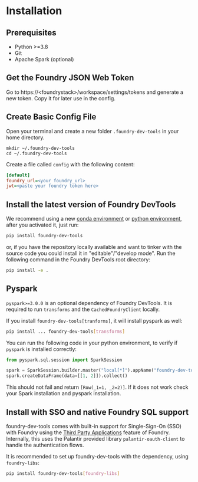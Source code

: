 # Installation

## Prerequisites

* Python >=3.8
* Git
* Apache Spark (optional)

## Get the Foundry JSON Web Token

Go to https://\<foundrystack\>/workspace/settings/tokens and generate a new token.
Copy it for later use in the config.

## Create Basic Config File

Open your terminal and create a new folder `.foundry-dev-tools` in your home directory.

```shell
mkdir ~/.foundry-dev-tools
cd ~/.foundry-dev-tools
```

Create a file called `config` with the following content:

```ini
[default]
foundry_url=<your foundry_url>
jwt=<paste your foundry token here>
```

## Install the latest version of Foundry DevTools

We recommend using a new [conda environment] or [python environment],
after you activated it, just run:

```bash
pip install foundry-dev-tools
```

or, if you have the repository locally available and want to tinker with the source code
you could install it in "editable"/"develop mode". Run the following command in
the Foundry DevTools root directory:

```bash
pip install -e .
```

## Pyspark

`pyspark>=3.0.0` is an optional dependency of Foundry DevTools.
It is required to run `transforms` and the `CachedFoundryClient` locally.

If you install `foundry-dev-tools[tranforms]`, it will install pyspark as well:

```bash
pip install ... foundry-dev-tools[transforms]
```

You can run the following code in your python environment, to verify if `pyspark` is installed correctly:

```python
from pyspark.sql.session import SparkSession

spark = SparkSession.builder.master("local[*]").appName("foundry-dev-tools").getOrCreate()
spark.createDataFrame(data=[[1, 2]]).collect()
```

This should not fail and return `[Row(_1=1, _2=2)]`. If it does not work check your Spark installation and pyspark
installation.

## Install with SSO and native Foundry SQL support

foundry-dev-tools comes with built-in support for Single-Sign-On (SSO) with Foundry
using
the [Third Party Applications](https://www.palantir.com/docs/foundry/platform-security-third-party/third-party-apps-overview/)
feature of Foundry.
Internally, this uses the Palantir provided library `palantir-oauth-client` to handle the authentication flows.

It is recommended to set up foundry-dev-tools with the dependency, using `foundry-libs`:

```bash
pip install foundry-dev-tools[foundry-libs]
```

[conda environment]: https://docs.conda.io/projects/conda/en/latest/user-guide/tasks/manage-environments.html
[python environment]: https://docs.python.org/3/library/venv.html